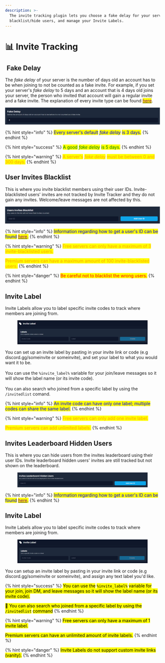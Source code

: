 ```yaml
---
description: >-
  The invite tracking plugin lets you choose a fake delay for your server,
  blacklist/hide users, and manage your Invite Labels.
---
```


# 📊 Invite Tracking

## <img src="../../.gitbook/assets/premium.png" alt="" data-size="line"> Fake Delay

The _fake delay_ of your server is the number of days old an account has to be when joining to not be counted as a fake invite. For example, if you set your server's _fake delay_ to 5 days and an account that is 4 days old joins your server, the person who invited that account will gain a regular invite and a fake invite. The explanation of every invite type can be found [<mark style="color:purple;">here</mark>](join-join-dm-and-leave-messages/types.md#invite-types).

![](../../.gitbook/assets/it_fakdelay.png)

{% hint style="info" %}
<mark style="color:blue;">Every server's default</mark> <mark style="color:blue;"></mark>_<mark style="color:blue;">fake delay</mark>_ <mark style="color:blue;"></mark><mark style="color:blue;">is 3 days.</mark>
{% endhint %}

{% hint style="success" %}
<mark style="color:green;">A good</mark> <mark style="color:green;"></mark>_<mark style="color:green;">fake delay</mark>_ <mark style="color:green;"></mark><mark style="color:green;">is 5 days.</mark>
{% endhint %}

{% hint style="warning" %}
<mark style="color:orange;">A server's</mark> <mark style="color:orange;"></mark>_<mark style="color:orange;">fake delay</mark>_ <mark style="color:orange;"></mark><mark style="color:orange;">must be between 0 and 300 days.</mark>
{% endhint %}

## User Invites Blacklist

This is where you invite blacklist members using their user IDs. Invite-blacklisted users' invites are not tracked by Invite Tracker and they do not gain any invites. Welcome/leave messages are not affected by this.

![](../../.gitbook/assets/it_uib.png)

{% hint style="info" %}
<mark style="color:blue;">Information regarding how to get a user's ID can be found</mark> [<mark style="color:purple;">here</mark>](../../information.md#copying-a-user-id)<mark style="color:blue;">.</mark>
{% endhint %}

{% hint style="warning" %}
<mark style="color:orange;">Free servers can only have a maximum of 3 invite-blacklisted users.</mark>

<mark style="color:orange;">Premium servers can have a maximum amount of 100 invite-blacklisted users.</mark>
{% endhint %}

{% hint style="danger" %}
<mark style="color:red;">Be careful not to blacklist the wrong users.</mark>
{% endhint %}

## Invite Label

Invite Labels allow you to label specific invite codes to track where members are joining from.

<figure><img src="../../.gitbook/assets/invite-label.png" alt=""><figcaption></figcaption></figure>

You can set up an invite label by pasting in your invite link or code (e.g discord.gg/someinvite or someinvite), and set your label to what you would want it to be. \
\
You can use the `%invite_label%` variable for your join/leave messages so it will show the label name (or its invite code).\
\
You can also search who joined from a specific label by using the `/invitedlist` comand.

{% hint style="info" %}
<mark style="color:blue;">An invite code can have only one label; multiple codes can share the same label.</mark>
{% endhint %}

{% hint style="warning" %}
<mark style="color:orange;">Free servers can only add one invite label.</mark>

<mark style="color:orange;">Premium servers can add unlimited labels.</mark>
{% endhint %}

## Invites Leaderboard Hidden Users

This is where you can hide users from the invites leaderboard using their user IDs. Invite leaderboard hidden users' invites are still tracked but not shown on the leaderboard.

<figure><img src="../../.gitbook/assets/it_ilhu.png" alt=""><figcaption></figcaption></figure>

{% hint style="info" %}
<mark style="color:blue;">Information regarding how to get a user's ID can be found</mark> [<mark style="color:purple;">here</mark>](../../information.md#copying-a-user-id)<mark style="color:blue;">.</mark>
{% endhint %}

## Invite Label

Invite Labels allow you to label specific invite codes to track where members are joining from.

<figure><img src="../../.gitbook/assets/it_invitelabel.png" alt=""><figcaption></figcaption></figure>

You can setup an invite label by pasting in your invite link or code (e.g discord.gg/someinvite or someinvite), and assign any text label you'd like.

{% hint style="success" %}
<mark style="color:$success;">You can use the</mark> <mark style="color:$success;"></mark><mark style="color:$success;">`%invite_label%`</mark> <mark style="color:$success;"></mark><mark style="color:$success;">variable for your join, join DM, and leave messages so it will show the label name (or its invite code).</mark>&#x20;

<mark style="color:$success;">🌟 You can also search who joined from a specific label by using the</mark> <mark style="color:$success;"></mark><mark style="color:$success;">`/invitedlist`</mark> <mark style="color:$success;"></mark><mark style="color:$success;">command</mark>
{% endhint %}

{% hint style="warning" %}
<mark style="color:$warning;">Free servers can only have a maximum of 1 invite label.</mark>

<mark style="color:$warning;">Premium servers can have an unlimited amount of invite labels.</mark>
{% endhint %}

{% hint style="danger" %}
<mark style="color:$danger;">Invite Labels do not support custom invite links (vanity).</mark>
{% endhint %}
